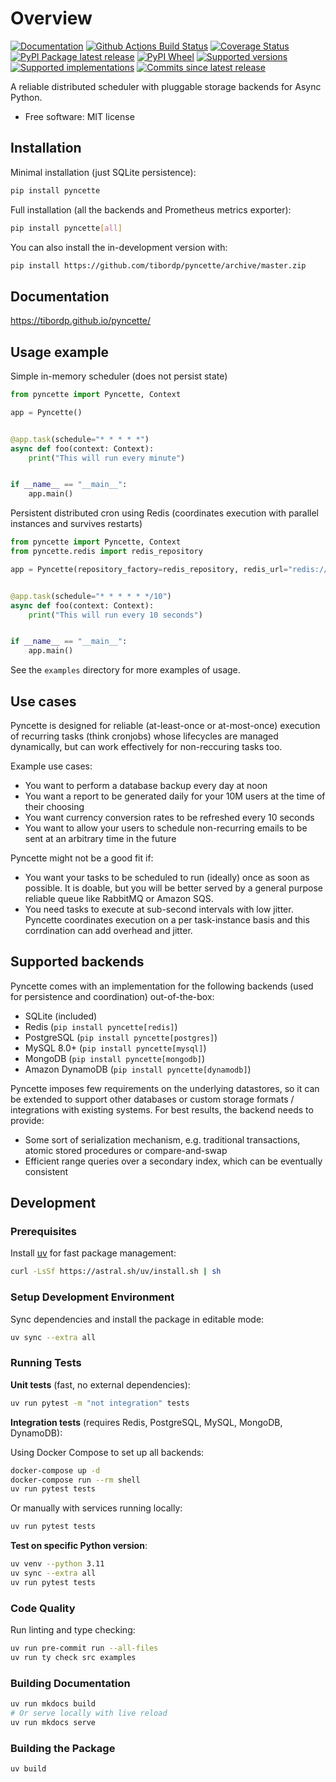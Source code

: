 # Overview

[![Documentation](https://img.shields.io/badge/docs-github%20pages-blue)](https://tibordp.github.io/pyncette/)
[![Github Actions Build Status](https://github.com/tibordp/pyncette/workflows/Python%20package/badge.svg?branch=master)](https://github.com/tibordp/pyncette/actions?query=branch%3Amaster+workflow%3A%22Python+package%22)
[![Coverage Status](https://codecov.io/gh/tibordp/pyncette/branch/master/graphs/badge.svg?branch=master)](https://codecov.io/github/tibordp/pyncette)
[![PyPI Package latest release](https://img.shields.io/pypi/v/pyncette.svg)](https://pypi.org/project/pyncette)
[![PyPI Wheel](https://img.shields.io/pypi/wheel/pyncette.svg)](https://pypi.org/project/pyncette)
[![Supported versions](https://img.shields.io/pypi/pyversions/pyncette.svg)](https://pypi.org/project/pyncette)
[![Supported implementations](https://img.shields.io/pypi/implementation/pyncette.svg)](https://pypi.org/project/pyncette)
[![Commits since latest release](https://img.shields.io/github/commits-since/tibordp/pyncette/v1.0.0.svg)](https://github.com/tibordp/pyncette/compare/v1.0.0...master)

A reliable distributed scheduler with pluggable storage backends for Async Python.

- Free software: MIT license

## Installation

Minimal installation (just SQLite persistence):

```bash
pip install pyncette
```

Full installation (all the backends and Prometheus metrics exporter):

```bash
pip install pyncette[all]
```

You can also install the in-development version with:

```bash
pip install https://github.com/tibordp/pyncette/archive/master.zip
```

## Documentation

https://tibordp.github.io/pyncette/

## Usage example

Simple in-memory scheduler (does not persist state)

```python
from pyncette import Pyncette, Context

app = Pyncette()


@app.task(schedule="* * * * *")
async def foo(context: Context):
    print("This will run every minute")


if __name__ == "__main__":
    app.main()
```

Persistent distributed cron using Redis (coordinates execution with parallel instances and survives restarts)

```python
from pyncette import Pyncette, Context
from pyncette.redis import redis_repository

app = Pyncette(repository_factory=redis_repository, redis_url="redis://localhost")


@app.task(schedule="* * * * * */10")
async def foo(context: Context):
    print("This will run every 10 seconds")


if __name__ == "__main__":
    app.main()
```

See the `examples` directory for more examples of usage.

## Use cases

Pyncette is designed for reliable (at-least-once or at-most-once) execution of recurring tasks (think cronjobs) whose
lifecycles are managed dynamically, but can work effectively for non-reccuring tasks too.

Example use cases:

- You want to perform a database backup every day at noon
- You want a report to be generated daily for your 10M users at the time of their choosing
- You want currency conversion rates to be refreshed every 10 seconds
- You want to allow your users to schedule non-recurring emails to be sent at an arbitrary time in the future

Pyncette might not be a good fit if:

- You want your tasks to be scheduled to run (ideally) once as soon as possible. It is doable, but you will be better served by a general purpose reliable queue like RabbitMQ or Amazon SQS.
- You need tasks to execute at sub-second intervals with low jitter. Pyncette coordinates execution on a per task-instance basis and this corrdination can add overhead and jitter.

## Supported backends

Pyncette comes with an implementation for the following backends (used for persistence and coordination) out-of-the-box:

- SQLite (included)
- Redis (`pip install pyncette[redis]`)
- PostgreSQL (`pip install pyncette[postgres]`)
- MySQL 8.0+ (`pip install pyncette[mysql]`)
- MongoDB (`pip install pyncette[mongodb]`)
- Amazon DynamoDB (`pip install pyncette[dynamodb]`)

Pyncette imposes few requirements on the underlying datastores, so it can be extended to support other databases or
custom storage formats / integrations with existing systems. For best results, the backend needs to provide:

- Some sort of serialization mechanism, e.g. traditional transactions, atomic stored procedures or compare-and-swap
- Efficient range queries over a secondary index, which can be eventually consistent

## Development

### Prerequisites

Install [uv](https://docs.astral.sh/uv/) for fast package management:

```bash
curl -LsSf https://astral.sh/uv/install.sh | sh
```

### Setup Development Environment

Sync dependencies and install the package in editable mode:

```bash
uv sync --extra all
```

### Running Tests

**Unit tests** (fast, no external dependencies):

```bash
uv run pytest -m "not integration" tests
```

**Integration tests** (requires Redis, PostgreSQL, MySQL, MongoDB, DynamoDB):

Using Docker Compose to set up all backends:

```bash
docker-compose up -d
docker-compose run --rm shell
uv run pytest tests
```

Or manually with services running locally:

```bash
uv run pytest tests
```

**Test on specific Python version**:

```bash
uv venv --python 3.11
uv sync --extra all
uv run pytest tests
```

### Code Quality

Run linting and type checking:

```bash
uv run pre-commit run --all-files
uv run ty check src examples
```

### Building Documentation

```bash
uv run mkdocs build
# Or serve locally with live reload
uv run mkdocs serve
```

### Building the Package

```bash
uv build
```

